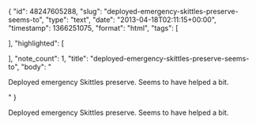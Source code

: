 {
  "id": 48247605288,
  "slug": "deployed-emergency-skittles-preserve-seems-to",
  "type": "text",
  "date": "2013-04-18T02:11:15+00:00",
  "timestamp": 1366251075,
  "format": "html",
  "tags": [

  ],
  "highlighted": [

  ],
  "note_count": 1,
  "title": "deployed-emergency-skittles-preserve-seems-to",
  "body": "<p>Deployed emergency Skittles preserve. Seems to have helped a bit.</p>"
}

<p>Deployed emergency Skittles preserve. Seems to have helped a bit.</p>